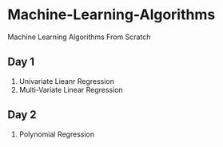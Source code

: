 # Machine-Learning-Algorithms
Machine Learning Algorithms From Scratch 

## Day 1
1. Univariate Lieanr Regression
2. Multi-Variate Linear Regression

## Day 2
1. Polynomial Regression
